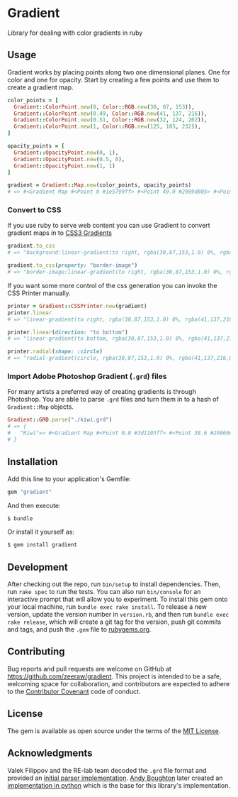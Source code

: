 # Gradient
Library for dealing with color gradients in ruby

## Usage
Gradient works by placing points along two one dimensional planes.
One for color and one for opacity.
Start by creating a few points and use them to create a gradient map.

```ruby
color_points = [
  Gradient::ColorPoint.new(0, Color::RGB.new(30, 87, 153)),
  Gradient::ColorPoint.new(0.49, Color::RGB.new(41, 137, 216)),
  Gradient::ColorPoint.new(0.51, Color::RGB.new(32, 124, 202)),
  Gradient::ColorPoint.new(1, Color::RGB.new(125, 185, 232)),
]

opacity_points = [
  Gradient::OpacityPoint.new(0, 1),
  Gradient::OpacityPoint.new(0.5, 0),
  Gradient::OpacityPoint.new(1, 1)
]

gradient = Gradient::Map.new(color_points, opacity_points)
# => #<Gradient Map #<Point 0 #1e5799ff> #<Point 49.0 #2989d805> #<Point 50.0 #2583d100> #<Point 51.0 #207cca05> #<Point 100 #7db9e8ff>>
```

### Convert to CSS
If you use ruby to serve web content you can use Gradient to convert gradient maps in to [CSS3 Gradients](http://www.w3schools.com/css/css3_gradients.asp)

```ruby
gradient.to_css
# => "background:linear-gradient(to right, rgba(30,87,153,1.0) 0%, rgba(41,137,216,0.02) 49%, rgba(37,131,209,0.0) 50%, rgba(32,124,202,0.02) 51%, rgba(125,185,232,1.0) 100%);"

gradient.to_css(property: "border-image")
# => "border-image:linear-gradient(to right, rgba(30,87,153,1.0) 0%, rgba(41,137,216,0.02) 49%, rgba(37,131,209,0.0) 50%, rgba(32,124,202,0.02) 51%, rgba(125,185,232,1.0) 100%);"
```

If you want some more control of the css generation you can invoke the CSS Printer manually.

```ruby
printer = Gradient::CSSPrinter.new(gradient)
printer.linear
# => "linear-gradient(to right, rgba(30,87,153,1.0) 0%, rgba(41,137,216,0.02) 49%, rgba(37,131,209,0.0) 50%, rgba(32,124,202,0.02) 51%, rgba(125,185,232,1.0) 100%)"

printer.linear(direction: "to bottom")
# => "linear-gradient(to bottom, rgba(30,87,153,1.0) 0%, rgba(41,137,216,0.02) 49%, rgba(37,131,209,0.0) 50%, rgba(32,124,202,0.02) 51%, rgba(125,185,232,1.0) 100%)"

printer.radial(shape: :circle)
# => "radial-gradient(circle, rgba(30,87,153,1.0) 0%, rgba(41,137,216,0.02) 49%, rgba(37,131,209,0.0) 50%, rgba(32,124,202,0.02) 51%, rgba(125,185,232,1.0) 100%)"
```

### Import Adobe Photoshop Gradient (`.grd`) files
For many artists a preferred way of creating gradients is through Photoshop.
You are able to parse `.grd` files and turn them in to a hash of `Gradient::Map` objects.

```ruby
Gradient::GRD.parse("./kiwi.grd")
# => {
#   "Kiwi"=> #<Gradient Map #<Point 0.0 #3d1103ff> #<Point 38.6 #29860dff> #<Point 84.0 #a0cb1bff> #<Point 92.7 #f3f56eff> #<Point 100.0 #ffffffff>>
# }
```

## Installation
Add this line to your application's Gemfile:

```ruby
gem "gradient"
```

And then execute:

```bash
$ bundle
```

Or install it yourself as:

```bash
$ gem install gradient
```

## Development
After checking out the repo, run `bin/setup` to install dependencies. Then, run `rake spec` to run the tests. You can also run `bin/console` for an interactive prompt that will allow you to experiment.
To install this gem onto your local machine, run `bundle exec rake install`. To release a new version, update the version number in `version.rb`, and then run `bundle exec rake release`, which will create a git tag for the version, push git commits and tags, and push the `.gem` file to [rubygems.org](https://rubygems.org).

## Contributing
Bug reports and pull requests are welcome on GitHub at https://github.com/zeeraw/gradient. This project is intended to be a safe, welcoming space for collaboration, and contributors are expected to adhere to the [Contributor Covenant](contributor-covenant.org) code of conduct.

## License
The gem is available as open source under the terms of the [MIT License](http://opensource.org/licenses/MIT).

## Acknowledgments
Valek Filippov and the RE-lab team decoded the `.grd` file format and provided
an [initial parser implementation](https://gitorious.org/re-lab/graphics/source/781a65604d405f29c2da487820f64de8ddb0724d:photoshop/grd).
[Andy Boughton](https://github.com/abought) later created an [implementation in python](https://github.com/abought/grd_to_cmap) which is the base for this library's implementation.
